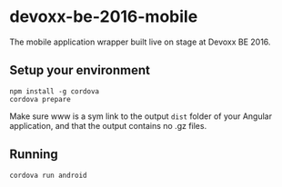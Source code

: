 # devoxx-be-2016-mobile
The mobile application wrapper built live on stage at Devoxx BE 2016.

## Setup your environment

    npm install -g cordova
    cordova prepare
    
Make sure www is a sym link to the output `dist` folder of your Angular application, and that the output contains no .gz files.

## Running

    cordova run android
